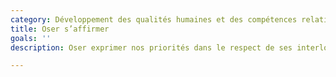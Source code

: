 ```yaml
---
category: Développement des qualités humaines et des compétences relationnelles
title: Oser s’affirmer
goals: ''
description: Oser exprimer nos priorités dans le respect de ses interlocuteurs

---
```


